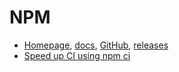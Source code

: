 # NPM

* [Homepage](https://www.npmjs.com/), [docs](https://docs.npmjs.com/), [GitHub](https://github.com/npm/npm), [releases](https://github.com/npm/npm/releases)
* [Speed up CI using npm ci](https://medium.com/@tomastrajan/how-to-speed-up-continuous-integration-build-with-new-npm-ci-and-package-lock-json-7647f91751a)